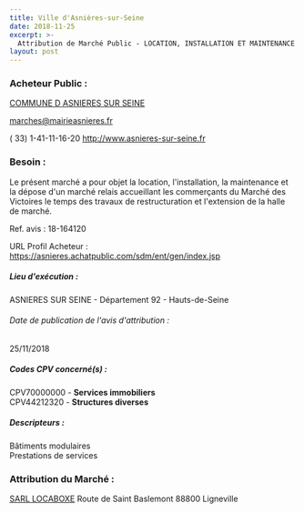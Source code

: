 ```yaml
---
title: Ville d'Asnières-sur-Seine
date: 2018-11-25
excerpt: >-
  Attribution de Marché Public - LOCATION, INSTALLATION ET MAINTENANCE D'UN CHAPITEAU POUR L'INSTALLATION D'UN MARCHE PROVISOIRE SUR LA PLACE DES VICTOIRES
layout: post
---
```


### Acheteur Public : 
<a href="/acheteur-136/siren-219200045"> COMMUNE D ASNIERES SUR SEINE</a><br/>



marches@mairieasnieres.fr

( 33) 1-41-11-16-20
http://www.asnieres-sur-seine.fr
### Besoin :

Le présent marché a pour objet la location, l'installation, la maintenance et la dépose d'un marché relais accueillant les commerçants du Marché des Victoires le temps des travaux de restructuration et l'extension de la halle de marché.

Ref. avis : 18-164120

URL Profil Acheteur : https://asnieres.achatpublic.com/sdm/ent/gen/index.jsp

##### Lieu d'exécution :

ASNIERES SUR SEINE - Département 92 - Hauts-de-Seine

###### Date de publication de l'avis d'attribution : 
25/11/2018

##### Codes CPV concerné(s) :
CPV70000000 - **Services immobiliers** <br/>
CPV44212320 - **Structures diverses** <br/>

##### Descripteurs :
Bâtiments modulaires <br/>
Prestations de services <br/>

### Attribution du Marché :
<a href="/entreprise-563/siren-451148803"> SARL LOCABOXE</a>    Route de Saint Baslemont 88800 Ligneville <br/>
